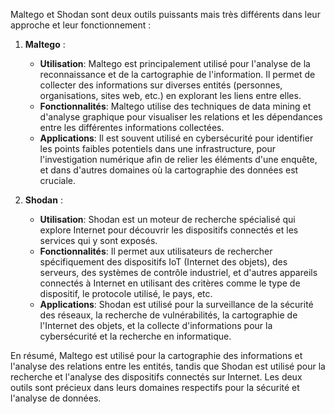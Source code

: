 Maltego et Shodan sont deux outils puissants mais très différents dans leur approche et leur fonctionnement :

1. **Maltego** :
   - **Utilisation**: Maltego est principalement utilisé pour l'analyse de la reconnaissance et de la cartographie de l'information. Il permet de collecter des informations sur diverses entités (personnes, organisations, sites web, etc.) en explorant les liens entre elles.
   - **Fonctionnalités**: Maltego utilise des techniques de data mining et d'analyse graphique pour visualiser les relations et les dépendances entre les différentes informations collectées.
   - **Applications**: Il est souvent utilisé en cybersécurité pour identifier les points faibles potentiels dans une infrastructure, pour l'investigation numérique afin de relier les éléments d'une enquête, et dans d'autres domaines où la cartographie des données est cruciale.

2. **Shodan** :
   - **Utilisation**: Shodan est un moteur de recherche spécialisé qui explore Internet pour découvrir les dispositifs connectés et les services qui y sont exposés.
   - **Fonctionnalités**: Il permet aux utilisateurs de rechercher spécifiquement des dispositifs IoT (Internet des objets), des serveurs, des systèmes de contrôle industriel, et d'autres appareils connectés à Internet en utilisant des critères comme le type de dispositif, le protocole utilisé, le pays, etc.
   - **Applications**: Shodan est utilisé pour la surveillance de la sécurité des réseaux, la recherche de vulnérabilités, la cartographie de l'Internet des objets, et la collecte d'informations pour la cybersécurité et la recherche en informatique.

En résumé, Maltego est utilisé pour la cartographie des informations et l'analyse des relations entre les entités, tandis que Shodan est utilisé pour la recherche et l'analyse des dispositifs connectés sur Internet. Les deux outils sont précieux dans leurs domaines respectifs pour la sécurité et l'analyse de données.